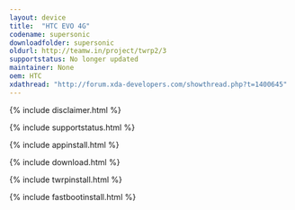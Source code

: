 ```yaml
---
layout: device
title:  "HTC EVO 4G"
codename: supersonic
downloadfolder: supersonic
oldurl: http://teamw.in/project/twrp2/3
supportstatus: No longer updated
maintainer: None
oem: HTC
xdathread: "http://forum.xda-developers.com/showthread.php?t=1400645"
---
```


{% include disclaimer.html %}

{% include supportstatus.html %}

{% include appinstall.html %}

{% include download.html %}

{% include twrpinstall.html %}

{% include fastbootinstall.html %}
